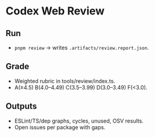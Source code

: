 # Codex Web Review

## Run
- `pnpm review` → writes `.artifacts/review.report.json`.

## Grade
- Weighted rubric in tools/review/index.ts.
- A(≥4.5) B(4.0–4.49) C(3.5–3.99) D(3.0–3.49) F(<3.0).

## Outputs
- ESLint/TS/dep graphs, cycles, unused, OSV results.
- Open issues per package with gaps.
